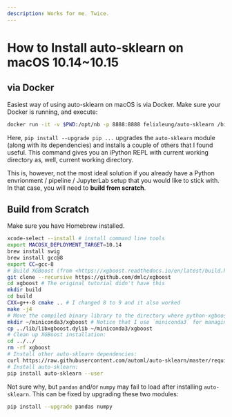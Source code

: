 ```yaml
---
description: Works for me. Twice.
---
```


# How to Install auto-sklearn on macOS 10.14~10.15

## via Docker

Easiest way of using auto-sklearn on macOS is via Docker. Make sure your Docker is running, and execute:

```bash
docker run -it -v $PWD:/opt/nb -p 8888:8888 felixleung/auto-sklearn /bin/bash -c "pip install --upgrade pip auto-sklearn tables tqdm && cd /opt/nb && ipython"
```

Here, `pip install --upgrade pip ...` upgrades the `auto-sklearn` module \(along with its dependencies\) and installs a couple of others that I found useful. This command gives you an iPython REPL with current working directory as, well, current working directory.

This is, however, not the most ideal solution if you already have a Python envrionment / pipeline / JupyterLab setup that you would like to stick with. In that case, you will need to **build from scratch**.

## Build from Scratch

Make sure you have Homebrew installed.

```bash
xcode-select --install # install command line tools
export MACOSX_DEPLOYMENT_TARGET=10.14
brew install swig
brew install gcc@8
export CC=gcc-8
# Build XGBoost (from <https://xgboost.readthedocs.io/en/latest/build.html#building-on-osx>):
git clone --recursive https://github.com/dmlc/xgboost
cd xgboost # The original tutorial didn't have this
mkdir build
cd build
CXX=g++-8 cmake .. # I changed 8 to 9 and it also worked
make -j4
# Move the compiled binary library to the directory where python-xgboost will look for it -- there's probably better ways to achieve this:
mkdir ~/miniconda3/xgboost # Notice that I use `miniconda3` for managing packages.
cp ../lib/libxgboost.dylib ~/miniconda3/xgboost
# Clean up XGBoost installation:
cd ../../
rm -rf xgboost
# Install other auto-sklearn dependencies:
curl https://raw.githubusercontent.com/automl/auto-sklearn/master/requirements.txt | xargs -n 1 -L 1 pip install
# Install auto-sklearn:
pip install auto-sklearn --user
```

Not sure why, but `pandas` and/or `numpy` may fail to load after installing `auto-sklearn`. This can be fixed by upgrading these two modules:

```bash
pip install --upgrade pandas numpy
```

